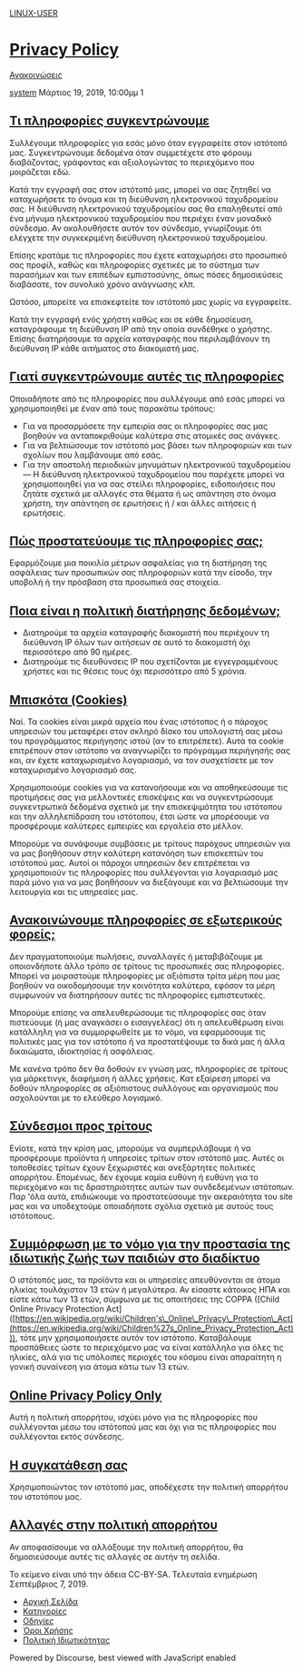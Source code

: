 [LINUX-USER](https://linux-user.gr/)

[Privacy Policy](https://linux-user.gr/t/privacy-policy/6)
==========================================================

[Ανακοινώσεις](https://linux-user.gr/c/anouncemnts/9) 

    

[system](https://linux-user.gr/u/system)  Μάρτιος 19, 2019, 10:00μμ  1

[Τι πληροφορίες συγκεντρώνουμε](#collect)
-----------------------------------------

Συλλέγουμε πληροφορίες για εσάς μόνο όταν εγγραφείτε στον ιστότοπό μας. Συγκεντρώνουμε δεδομένα όταν συμμετέχετε στο φόρουμ διαβάζοντας, γράφοντας και αξιολογώντας το περιεχόμενο που μοιράζεται εδώ.

Κατά την εγγραφή σας στον ιστότοπό μας, μπορεί να σας ζητηθεί να καταχωρήσετε το όνομα και τη διεύθυνση ηλεκτρονικού ταχυδρομείου σας. Η διεύθυνση ηλεκτρονικού ταχυδρομείου σας θα επαληθευτεί από ένα μήνυμα ηλεκτρονικού ταχυδρομείου που περιέχει έναν μοναδικό σύνδεσμο. Αν ακολουθήσετε αυτόν τον σύνδεσμο, γνωρίζουμε ότι ελέγχετε την συγκεκριμένη διεύθυνση ηλεκτρονικού ταχυδρομείου.

Επίσης κρατάμε τις πληροφορίες που έχετε καταχωρήσει στο προσωπικό σας προφίλ, καθώς και πληροφορίες σχετικές με το σύστημα των παρασήμων και των επιπέδων εμπιστοσύνης, όπως πόσες δημοσιεύσεις διαβάσατε, τον συνολικό χρόνο ανάγνωσης κλπ.

Ωστόσο, μπορείτε να επισκεφτείτε τον ιστότοπό μας χωρίς να εγγραφείτε.

Κατά την εγγραφή ενός χρήστη καθώς και σε κάθε δημοσίευση, καταγράφουμε τη διεύθυνση IP από την οποία συνδέθηκε ο χρήστης. Επίσης διατηρήσουμε τα αρχεία καταγραφής που περιλαμβάνουν τη διεύθυνση IP κάθε αιτήματος στο διακομιστή μας.

[Γιατί συγκεντρώνουμε αυτές τις πληροφορίες](#use)
--------------------------------------------------

Οποιαδήποτε από τις πληροφορίες που συλλέγουμε από εσάς μπορεί να χρησιμοποιηθεί με έναν από τους παρακάτω τρόπους:

* Για να προσαρμόσετε την εμπειρία σας οι πληροφορίες σας μας βοηθούν να ανταποκριθούμε καλύτερα στις ατομικές σας ανάγκες.
* Για να βελτιώσουμε τον ιστότοπό μας βάσει των πληροφοριών και των σχολίων που λαμβάνουμε από εσάς.
* Για την αποστολή περιοδικών μηνυμάτων ηλεκτρονικού ταχυδρομείου — Η διεύθυνση ηλεκτρονικού ταχυδρομείου που παρέχετε μπορεί να χρησιμοποιηθεί για να σας στείλει πληροφορίες, ειδοποιήσεις που ζητάτε σχετικά με αλλαγές στα θέματα ή ως απάντηση στο όνομα χρήστη, την απάντηση σε ερωτήσεις ή / και άλλες αιτήσεις ή ερωτήσεις.

[Πώς προστατεύουμε τις πληροφορίες σας;](#protect)
--------------------------------------------------

Εφαρμόζουμε μια ποικιλία μέτρων ασφαλείας για τη διατήρηση της ασφάλειας των προσωπικών σας πληροφοριών κατά την είσοδο, την υποβολή ή την πρόσβαση στα προσωπικά σας στοιχεία.

[Ποια είναι η πολιτική διατήρησης δεδομένων;](#data-retention)
--------------------------------------------------------------

* Διατηρούμε τα αρχεία καταγραφής διακομιστή που περιέχουν τη διεύθυνση IP όλων των αιτήσεων σε αυτό το διακομιστή όχι περισσότερο από 90 ημέρες.
* Διατηρούμε τις διευθύνσεις IP που σχετίζονται με εγγεγραμμένους χρήστες και τις θέσεις τους όχι περισσότερο από 5 χρόνια.

[Μπισκότα (Cookies)](#cookies)
------------------------------

Ναί. Τα cookies είναι μικρά αρχεία που ένας ιστότοπος ή ο πάροχος υπηρεσιών του μεταφέρει στον σκληρό δίσκο του υπολογιστή σας μέσω του προγράμματος περιήγησης ιστού (αν το επιτρέπετε). Αυτά τα cookie επιτρέπουν στον ιστότοπο να αναγνωρίζει το πρόγραμμα περιήγησής σας και, αν έχετε καταχωρισμένο λογαριασμό, να τον συσχετίσετε με τον καταχωρισμένο λογαριασμό σας.

Χρησιμοποιούμε cookies για να κατανοήσουμε και να αποθηκεύσουμε τις προτιμήσεις σας για μελλοντικές επισκέψεις και να συγκεντρώσουμε συγκεντρωτικά δεδομένα σχετικά με την επισκεψιμότητα του ιστότοπου και την αλληλεπίδραση του ιστότοπου, έτσι ώστε να μπορέσουμε να προσφέρουμε καλύτερες εμπειρίες και εργαλεία στο μέλλον.

Μπορούμε να συνάψουμε συμβάσεις με τρίτους παρόχους υπηρεσιών για να μας βοηθήσουν στην καλύτερη κατανόηση των επισκεπτών του ιστότοπού μας. Αυτοί οι πάροχοι υπηρεσιών δεν επιτρέπεται να χρησιμοποιούν τις πληροφορίες που συλλέγονται για λογαριασμό μας παρά μόνο για να μας βοηθήσουν να διεξάγουμε και να βελτιώσουμε την λειτουργία και τις υπηρεσίες μας.

[Ανακοινώνουμε πληροφορίες σε εξωτερικούς φορείς;](#disclose)
-------------------------------------------------------------

Δεν πραγματοποιούμε πωλήσεις, συναλλαγές ή μεταβιβάζουμε με οποιονδήποτε άλλο τρόπο σε τρίτους τις προσωπικές σας πληροφορίες. Μπορεί να μοιραστούμε πληροφορίες με αξιόπιστα τρίτα μέρη που μας βοηθούν να οικοδομήσουμε την κοινότητα καλύτερα, εφόσον τα μέρη συμφωνούν να διατηρήσουν αυτές τις πληροφορίες εμπιστευτικές.

Μπορούμε επίσης να απελευθερώσουμε τις πληροφορίες σας όταν πιστεύουμε (ή μας αναγκάσει ο εισαγγελέας) ότι η απελευθέρωση είναι κατάλληλη για να συμμορφωθείτε με το νόμο, να εφαρμόσουμε τις πολιτικές μας για τον ιστότοπο ή να προστατέψουμε τα δικά μας ή άλλα δικαιώματα, ιδιοκτησίας ή ασφάλειας.

Με κανένα τρόπο δεν θα δοθούν εν γνώση μας, πληροφορίες σε τρίτους για μάρκετινγκ, διαφήμιση ή άλλες χρήσεις. Κατ εξαίρεση μπορεί να δοθούν πληροφορίες σε αξιόπιστους συλλόγους και οργανισμούς που ασχολούνται με το ελεύθερο λογισμικό.

[Σύνδεσμοι προς τρίτους](#third-party)
--------------------------------------

Ενίοτε, κατά την κρίση μας, μπορούμε να συμπεριλάβουμε ή να προσφέρουμε προϊόντα ή υπηρεσίες τρίτων στον ιστότοπό μας. Αυτές οι τοποθεσίες τρίτων έχουν ξεχωριστές και ανεξάρτητες πολιτικές απορρήτου. Επομένως, δεν έχουμε καμία ευθύνη ή ευθύνη για το περιεχόμενο και τις δραστηριότητες αυτών των συνδεδεμένων ιστότοπων. Παρ 'όλα αυτά, επιδιώκουμε να προστατεύσουμε την ακεραιότητα του site μας και να υποδεχτούμε οποιαδήποτε σχόλια σχετικά με αυτούς τους ιστότοπους.

[Συμμόρφωση με το νόμο για την προστασία της ιδιωτικής ζωής των παιδιών στο διαδίκτυο](#coppa)
----------------------------------------------------------------------------------------------

Ο ιστότοπός μας, τα προϊόντα και οι υπηρεσίες απευθύνονται σε άτομα ηλικίας τουλάχιστον 13 ετών ή μεγαλύτερα. Αν είσαστε κάτοικος ΗΠΑ και είστε κάτω των 13 ετών, σύμφωνα με τις απαιτήσεις της COPPA (\[Child Online Privacy Protection Act\] ([https://en.wikipedia.org/wiki/Children's\_Online\_Privacy\_Protection\_Act](https://en.wikipedia.org/wiki/Children%27s_Online_Privacy_Protection_Act))), τότε μην χρησιμοποιήσετε αυτόν τον ιστότοπο. Καταβάλουμε προσπάθειες ώστε το περιεχόμενο μας να είναι κατάλληλο για όλες τις ηλικίες, αλά για τις υπόλοιπες περιοχές του κόσμου είναι απαραίτητη η γονική συναίνεση για άτομα κάτω των 13 ετών.

[Online Privacy Policy Only](#online)
-------------------------------------

Αυτή η πολιτική απορρήτου, ισχύει μόνο για τις πληροφορίες που συλλέγονται μέσω του ιστότοπού μας και όχι για τις πληροφορίες που συλλέγονται εκτός σύνδεσης.

[Η συγκατάθεση σας](#consent)
-----------------------------

Χρησιμοποιώντας τον ιστότοπό μας, αποδέχεστε την πολιτική απορρήτου του ιστοτόπου μας.

[Αλλαγές στην πολιτική απορρήτου](#changes)
-------------------------------------------

Αν αποφασίσουμε να αλλάξουμε την πολιτική απορρήτου, θα δημοσιεύσουμε αυτές τις αλλαγές σε αυτήν τη σελίδα.

Το κείμενο είναι υπό την άδεια CC-BY-SA. Τελευταία ενημέρωση Σεπτέμβριος 7, 2019.

 

 

* [Αρχική Σελίδα](https://linux-user.gr/)
* [Κατηγορίες](https://linux-user.gr/categories)
* [Οδηγίες](https://linux-user.gr/guidelines)
* [Όροι Χρήσης](https://linux-user.gr/tos)
* [Πολιτική Ιδιωτικότητας](https://linux-user.gr/privacy)

Powered by Discourse, best viewed with JavaScript enabled